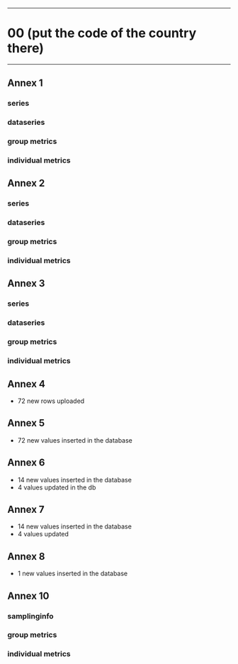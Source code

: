 -----------------------------------------------------------
# 00 (put the code of the country there) 
-----------------------------------------------------------

## Annex 1

### series

### dataseries


### group metrics


### individual metrics

## Annex 2

### series

### dataseries


### group metrics


### individual metrics



## Annex 3

### series

### dataseries


### group metrics


### individual metrics



## Annex 4

* 72 new rows uploaded

## Annex 5
* 72 new values inserted in the database


## Annex 6

*  14 new values inserted in the database
*  4 values updated in the db

## Annex 7
* 14 new values inserted in the database
* 4 values updated 


## Annex 8

*  1 new values inserted in the database

## Annex 10

### samplinginfo


### group metrics


### individual metrics


